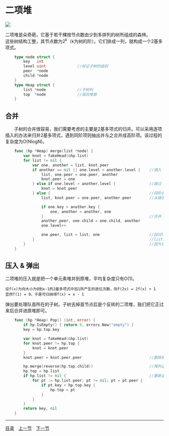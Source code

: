 # 二项堆
![](../images/BinomialHeap.png)

二项堆是朵奇葩，它基于若干棵按节点数由少到多排列的树所组成的森林。  
这些树结构工整，其节点数为2<sup>k</sup>（k为树的阶）。它们排成一列，就构成一个2基多项式。
```go
	type node struct {
		key   int
		level uint				//标记子树的级别
		peer  *node
		child *node
	}
	type Heap struct {
		list *node				//子树列
		top  *node				//指向堆首
	}
```

## 合并
　　子树的合并很容易，我们需要考虑的主要是2基多项式的归并。可以采用逐项插入的办法来归并2基多项式，遇到同阶项则抽出并与之合并成高阶项。该过程的复杂度为O(NlogN)。
```go
	func (hp *Heap) merge(list *node) {
		var knot = fakeHead(&hp.list)
		for list != nil {
			var one, another = list, knot.peer
			if another == nil || one.level < another.level {	//插入
				list, one.peer = one.peer, another
				knot.peer = one
			} else if one.level > another.level {				//跳过
				knot = knot.peer
			} else { 											//同阶合并
				list, knot.peer = one.peer, another.peer		//从链表中脱离

				if one.key > another.key {
					one, another = another, one
				}												//合并
				another.peer, one.child = one.child, another
				one.level++

				one.peer, list = list, one 						//回归list
			}													//list首项可能是逆序项，但不影响大局
		}														//因为它不可能比knot.peer更高阶
	}
```

## 压入 & 弹出
二项堆的压入就是把一个单元素堆并到原堆，平均复杂度只有O(1)。

	设f(x)为向大小为0到x-1的2基多项式中加1所产生的进位次数，则f(2x) = 2f(x) + 1
	显然f(1) = 0，于是可归纳得f(x) = x - 1

弹出要处理队首所在的子树。子树去掉首节点后是个反转的二项堆，我们把它正过来后合并进原堆即可。
```go
	func (hp *Heap) Pop() (int, error) {
		if hp.IsEmpty() { return 0, errors.New("empty") }
		key = hp.top.key

		var knot = fakeHead(&hp.list)
		for knot.peer != hp.top {
			knot = knot.peer
		}
		knot.peer = knot.peer.peer								//删除原堆首节点

		hp.merge(reverse(hp.top.child))							//残列正过来，并回主堆
		hp.top = hp.list
		if hp.list != nil {										//重新定位堆首
			for pt := hp.list.peer; pt != nil; pt = pt.peer {
				if pt.key < hp.top.key {
					hp.top = pt
				}
			}
		}
		return key, nil
	}
```

---
[目录](../index.md)　[上一节](06-A.md)　[下一节](06-C.md)
